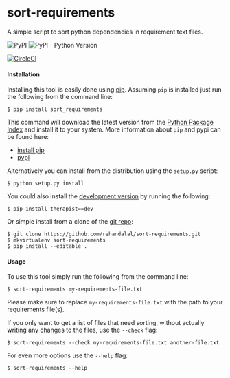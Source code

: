 sort-requirements
=================

A simple script to sort python dependencies in requirement text files.

![PyPI](https://img.shields.io/pypi/v/sort-requirements.svg)
![PyPI - Python Version](https://img.shields.io/pypi/pyversions/sort-requirements.svg)

[![CircleCI](https://img.shields.io/circleci/project/github/rehandalal/sort-requirements.svg)](https://circleci.com/gh/rehandalal/sort-requirements)


#### Installation

Installing this tool is easily done using [pip](https://github.com/pypa/pip). 
Assuming `pip` is installed just run the following from the command line:

```
$ pip install sort_requirements
```

This command will download the latest version from the
[Python Package Index](https://pypi.org/project/sort-requirements/)
and install it to your system. More information about `pip` and pypi can be
found here:

* [install pip](https://pip.pypa.io/en/latest/installing.html)
* [pypi](https://pypi.python.org/pypi)

Alternatively you can install from the distribution using the `setup.py`
script:

```
$ python setup.py install
```

You could also install the 
[development version](https://github.com/rehandalal/sort-requirements/tarball/master#egg=sort-requirements-dev)
by running the following:

```
$ pip install therapist==dev
```

Or simple install from a clone of the 
[git repo](https://github.com/rehandalal/therapist/):

```
$ git clone https://github.com/rehandalal/sort-requirements.git
$ mkvirtualenv sort-requirements
$ pip install --editable .
```


#### Usage

To use this tool simply run the following from the command line:

```
$ sort-requirements my-requirements-file.txt
```

Please make sure to replace `my-requirements-file.txt` with the path to your
requirements file(s).

If you only want to get a list of files that need sorting, without actually
writing any changes to the files, use the `--check` flag:

```
$ sort-requirements --check my-requirements-file.txt another-file.txt
```

For even more options use the `--help` flag:

```
$ sort-requirements --help
```
